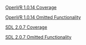 [OpenVR 1.0.14 Coverage](https://github.com/acdemiralp/di/wiki/OpenVR-1.0.14-Coverage)

[OpenVR 1.0.14 Omitted Functionality](https://github.com/acdemiralp/di/wiki/OpenVR-1.0.14-Omitted-Functionality)

[SDL 2.0.7 Coverage](https://github.com/acdemiralp/di/wiki/SDL-2.0.7-Coverage)

[SDL 2.0.7 Omitted Functionality](https://github.com/acdemiralp/di/wiki/SDL-2.0.7-Omitted-Functionality)
